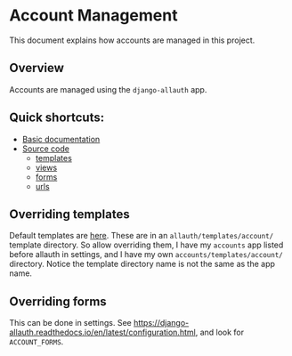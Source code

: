 Account Management
===

This document explains how accounts are managed in this project.

## Overview

Accounts are managed using the `django-allauth` app.

## Quick shortcuts:

- [Basic documentation](https://django-allauth.readthedocs.io/en/latest/index.html)
- [Source code](https://github.com/pennersr/django-allauth)
  - [templates](https://github.com/pennersr/django-allauth/tree/master/allauth/templates/account)
  - [views](https://github.com/pennersr/django-allauth/blob/master/allauth/account/views.py)
  - [forms](https://github.com/pennersr/django-allauth/blob/master/allauth/account/forms.py)
  - [urls](https://github.com/pennersr/django-allauth/blob/master/allauth/account/urls.py)

## Overriding templates

Default templates are [here](https://github.com/pennersr/django-allauth/tree/master/allauth/templates/account). These are in an `allauth/templates/account/` template directory. So allow overriding them, I have my `accounts` app listed before allauth in settings, and I have my own `accounts/templates/account/` directory. Notice the template directory name is not the same as the app name.

## Overriding forms

This can be done in settings. See <https://django-allauth.readthedocs.io/en/latest/configuration.html>, and look for `ACCOUNT_FORMS`.